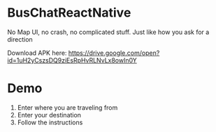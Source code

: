 # BusChatReactNative
No Map UI, no crash, no complicated stuff. Just like how you ask for a direction

Download APK here: https://drive.google.com/open?id=1uH2yCszsDQ9ziEsRpHvRLNvLx8owIn0Y
# Demo
1) Enter where you are traveling from
2) Enter your destination
3) Follow the instructions
